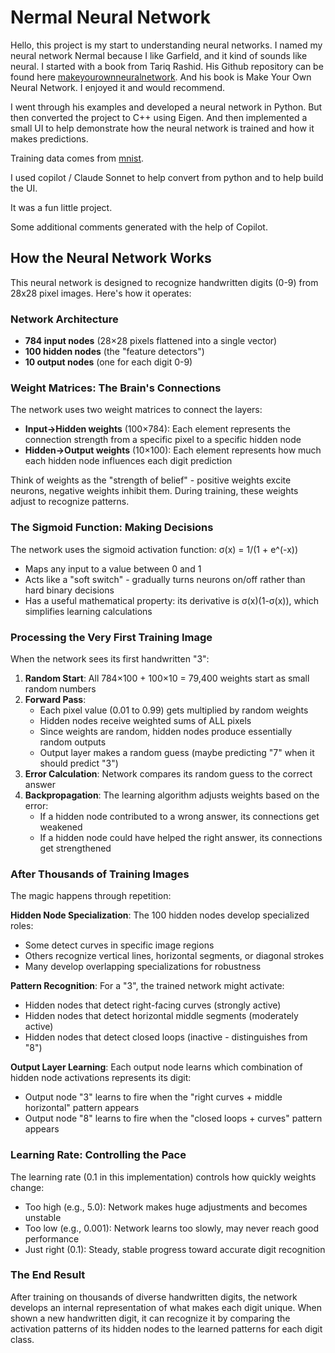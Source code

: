 # Nermal Neural Network

Hello, this project is my start to understanding neural networks. I named my neural network Nermal because I like Garfield, and it kind of sounds like neural. I started with a book from Tariq Rashid. His Github repository can be found here [makeyourownneuralnetwork](https://github.com/makeyourownneuralnetwork/makeyourownneuralnetwork). And his book is Make Your Own Neural Network. I enjoyed it and would recommend.

I went through his examples and developed a neural network in Python. But then converted the project to C++ using Eigen. And then implemented a small UI to help demonstrate how the neural network is trained and how it makes predictions.

Training data comes from [mnist](https://github.com/phoebetronic/mnist).

I used copilot / Claude Sonnet to help convert from python and to help build the UI. 

It was a fun little project.


Some additional comments generated with the help of Copilot.

## How the Neural Network Works

This neural network is designed to recognize handwritten digits (0-9) from 28x28 pixel images. Here's how it operates:

### Network Architecture
- **784 input nodes** (28×28 pixels flattened into a single vector)
- **100 hidden nodes** (the "feature detectors")
- **10 output nodes** (one for each digit 0-9)

### Weight Matrices: The Brain's Connections
The network uses two weight matrices to connect the layers:
- **Input→Hidden weights** (100×784): Each element represents the connection strength from a specific pixel to a specific hidden node
- **Hidden→Output weights** (10×100): Each element represents how much each hidden node influences each digit prediction

Think of weights as the "strength of belief" - positive weights excite neurons, negative weights inhibit them. During training, these weights adjust to recognize patterns.

### The Sigmoid Function: Making Decisions
The network uses the sigmoid activation function: σ(x) = 1/(1 + e^(-x))
- Maps any input to a value between 0 and 1
- Acts like a "soft switch" - gradually turns neurons on/off rather than hard binary decisions
- Has a useful mathematical property: its derivative is σ(x)(1-σ(x)), which simplifies learning calculations

### Processing the Very First Training Image
When the network sees its first handwritten "3":

1. **Random Start**: All 784×100 + 100×10 = 79,400 weights start as small random numbers
2. **Forward Pass**: 
   - Each pixel value (0.01 to 0.99) gets multiplied by random weights
   - Hidden nodes receive weighted sums of ALL pixels
   - Since weights are random, hidden nodes produce essentially random outputs
   - Output layer makes a random guess (maybe predicting "7" when it should predict "3")
3. **Error Calculation**: Network compares its random guess to the correct answer
4. **Backpropagation**: The learning algorithm adjusts weights based on the error:
   - If a hidden node contributed to a wrong answer, its connections get weakened
   - If a hidden node could have helped the right answer, its connections get strengthened

### After Thousands of Training Images
The magic happens through repetition:

**Hidden Node Specialization**: The 100 hidden nodes develop specialized roles:
- Some detect curves in specific image regions
- Others recognize vertical lines, horizontal segments, or diagonal strokes
- Many develop overlapping specializations for robustness

**Pattern Recognition**: For a "3", the trained network might activate:
- Hidden nodes that detect right-facing curves (strongly active)
- Hidden nodes that detect horizontal middle segments (moderately active)  
- Hidden nodes that detect closed loops (inactive - distinguishes from "8")

**Output Layer Learning**: Each output node learns which combination of hidden node activations represents its digit:
- Output node "3" learns to fire when the "right curves + middle horizontal" pattern appears
- Output node "8" learns to fire when the "closed loops + curves" pattern appears

### Learning Rate: Controlling the Pace
The learning rate (0.1 in this implementation) controls how quickly weights change:
- Too high (e.g., 5.0): Network makes huge adjustments and becomes unstable
- Too low (e.g., 0.001): Network learns too slowly, may never reach good performance
- Just right (0.1): Steady, stable progress toward accurate digit recognition

### The End Result
After training on thousands of diverse handwritten digits, the network develops an internal representation of what makes each digit unique. When shown a new handwritten digit, it can recognize it by comparing the activation patterns of its hidden nodes to the learned patterns for each digit class.

